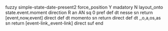 fuzzy simple-state-date-present2
   force_position Y
   madatory N
   layout_onto state.event.moment
   direction R
   an AN
   sq 0
   pref 
   def 
    dt nesse
    sn 
    return [event,now,event]
    direct 
   def 
    dt momento
    sn 
    return 
    direct 
   def 
    dt \,,o,a,os,as
    sn 
    return [event-link,,event-link]
    direct 
   suf 
end
